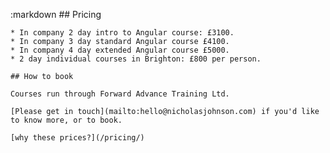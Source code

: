 :markdown
    ## Pricing
  
    * In company 2 day intro to Angular course: £3100.
    * In company 3 day standard Angular course £4100.
    * In company 4 day extended Angular course £5000.
    * 2 day individual courses in Brighton: £800 per person.
  
    ## How to book
  
    Courses run through Forward Advance Training Ltd.
  
    [Please get in touch](mailto:hello@nicholasjohnson.com) if you'd like to know more, or to book.
  
    [why these prices?](/pricing/)
  